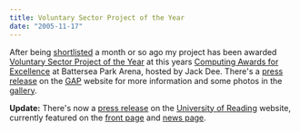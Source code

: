 ```yaml
---
title: Voluntary Sector Project of the Year
date: "2005-11-17"
---
```


After being [shortlisted](http://www.computingawards.net/Shortlist.asp?id=0) a month or so ago my project has been awarded [Voluntary Sector Project of the Year](http://www.computingawards.net/Winners.asp?id=0) at this years [Computing Awards for Excellence](http://www.computingawards.net/) at Battersea Park Arena, hosted by Jack Dee. There's a [press release](http://www.gap.org.uk/umedia/release27.htm) on the [GAP](http://www.gap.org.uk/) website for more information and some photos in the [gallery](/gallery/v/Events/Computing+Awards+2005/).

**Update:** There's now a [press release](http://www.extra.rdg.ac.uk/news/details.asp?ID=583) on the [University of Reading](http://www.reading.ac.uk/) website, currently featured on the [front page](http://www.rdg.ac.uk/) and [news page](http://www.extra.rdg.ac.uk/news/).
